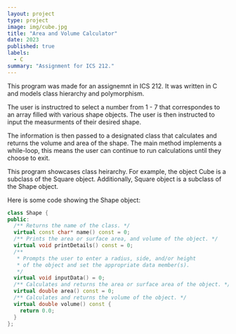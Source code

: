 ```yaml
---
layout: project
type: project
image: img/cube.jpg
title: "Area and Volume Calculator"
date: 2023
published: true
labels:
  - C
summary: "Assignment for ICS 212."
---
```


This program was made for an assignemnt in ICS 212. It was written in C and models class hierarchy and polymorphism.

The user is instructred to select a number from 1 - 7 that correspondes to an array filled with various shape objects.
The user is then instructed to input the measurments of their desired shape. 

The information is then passed to a designated class that calculates and returns the volume and area of the shape. The main 
method implements a while-loop, this means the user can continue to run calculations until they choose to exit.

This program showcases class heirarchy. For example, the object Cube is a subclass of the Square object. Additionally, 
Square object is a subclass of the Shape object. 

Here is some code showing the Shape object:

```cpp
class Shape {
public:
  /** Returns the name of the class. */
  virtual const char* name() const = 0;
  /** Prints the area or surface area, and volume of the object. */
  virtual void printDetails() const = 0;
  /**                                                                                                                                                       
   * Prompts the user to enter a radius, side, and/or height                                                                                                
   * of the object and set the appropriate data member(s).                                                                                                  
   */
  virtual void inputData() = 0;
  /** Calculates and returns the area or surface area of the object. */
  virtual double area() const = 0;
  /** Calculates and returns the volume of the object. */
  virtual double volume() const {
    return 0.0;
  }
};

```




